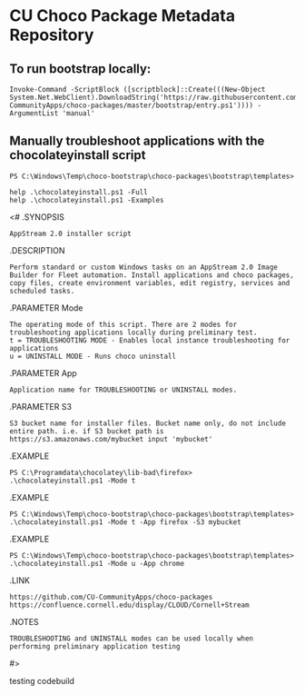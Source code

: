 # CU Choco Package Metadata Repository

## To run bootstrap locally:

    Invoke-Command -ScriptBlock ([scriptblock]::Create(((New-Object System.Net.WebClient).DownloadString('https://raw.githubusercontent.com/CU-CommunityApps/choco-packages/master/bootstrap/entry.ps1')))) -ArgumentList 'manual'

## Manually troubleshoot applications with the chocolateyinstall script

	PS C:\Windows\Temp\choco-bootstrap\choco-packages\bootstrap\templates>
	
	help .\chocolateyinstall.ps1 -Full
	help .\chocolateyinstall.ps1 -Examples

<#
.SYNOPSIS

    AppStream 2.0 installer script
.DESCRIPTION

    Perform standard or custom Windows tasks on an AppStream 2.0 Image Builder for Fleet automation. Install applications and choco packages, copy files, create environment variables, edit registry, services and scheduled tasks.
.PARAMETER Mode

    The operating mode of this script. There are 2 modes for troubleshooting applications locally during preliminary test. 
    t = TROUBLESHOOTING MODE - Enables local instance troubleshooting for applications
    u = UNINSTALL MODE - Runs choco uninstall
.PARAMETER App

    Application name for TROUBLESHOOTING or UNINSTALL modes.
.PARAMETER S3

    S3 bucket name for installer files. Bucket name only, do not include entire path. i.e. if S3 bucket path is https://s3.amazonaws.com/mybucket input 'mybucket'
.EXAMPLE

    PS C:\Programdata\chocolatey\lib-bad\firefox> 
    .\chocolateyinstall.ps1 -Mode t
.EXAMPLE

    PS C:\Windows\Temp\choco-bootstrap\choco-packages\bootstrap\templates>
    .\chocolateyinstall.ps1 -Mode t -App firefox -S3 mybucket
.EXAMPLE

    PS C:\Windows\Temp\choco-bootstrap\choco-packages\bootstrap\templates> 
    .\chocolateyinstall.ps1 -Mode u -App chrome
.LINK

    https://github.com/CU-CommunityApps/choco-packages
    https://confluence.cornell.edu/display/CLOUD/Cornell+Stream
.NOTES

    TROUBLESHOOTING and UNINSTALL modes can be used locally when performing preliminary application testing
#>

	
testing codebuild
